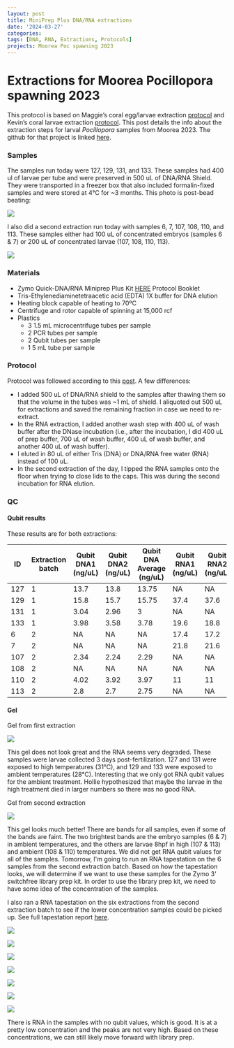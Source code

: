 ```yaml
---
layout: post
title: MiniPrep Plus DNA/RNA extractions
date: '2024-03-27'
categories:
tags: [DNA, RNA, Extractions, Protocols]
projects: Moorea Poc spawning 2023 
---
```


# Extractions for Moorea Pocillopora spawning 2023

This protocol is based on Maggie’s coral egg/larvae extraction [protocol](https://meschedl.github.io/MESPutnam_Open_Lab_Notebook/Larvae-Ex-Protocol/) and Kevin’s coral larvae extraction [protocol](https://kevinhwong1.github.io/KevinHWong_Notebook/DNA-RNA-Extractions-on-P.-astreoides-larvae-BEAD-BEATING/). This post details the info about the extraction steps for larval *Pocillopora* samples from Moorea 2023. The github for that project is linked [here](https://github.com/hputnam/Pocillopora_Spawning_Moorea). 

### Samples 

The samples run today were 127, 129, 131, and 133. These samples had 400 ul of larvae per tube and were preserved in 500 uL of DNA/RNA Shield. They were transported in a freezer box that also included formalin-fixed samples and were stored at 4°C for ~3 months. This photo is post-bead beating: 

![](https://raw.githubusercontent.com/JillAshey/JillAshey_Putnam_Lab_Notebook/master/images/samples_20240327.JPG)

I also did a second extraction run today with samples 6, 7, 107, 108, 110, and 113. These samples either had 100 uL of concentrated embryos (samples 6 & 7) or 200 uL of concentrated larvae (107, 108, 110, 113). 

![](https://raw.githubusercontent.com/JillAshey/JillAshey_Putnam_Lab_Notebook/master/images/samples_20240327_2.JPG) 

### Materials 

- Zymo Quick-DNA/RNA Miniprep Plus Kit [HERE](https://files.zymoresearch.com/protocols/_d7003t_d7003_quick-dna-rna_miniprep_plus_kit.pdf) Protocol Booklet
- Tris-Ethylenediaminetetraacetic acid (EDTA) 1X buffer for DNA elution
- Heating block capable of heating to 70ºC
- Centrifuge and rotor capable of spinning at 15,000 rcf
- Plastics 
	- 3 1.5 mL microcentrifuge tubes per sample
	- 2 PCR tubes per sample
	- 2 Qubit tubes per sample 
	- 1 5 mL tube per sample 

### Protocol

Protocol was followed according to this [post](https://github.com/JillAshey/JillAshey_Putnam_Lab_Notebook/blob/master/_posts/2023-07-21-MiniprepPlus-DNA%3ARNA-extractions-McapLarvae.md). A few differences: 

- I added 500 uL of DNA/RNA shield to the samples after thawing them so that the volume in the tubes was ~1 mL of shield. I aliquoted out 500 uL for extractions and saved the remaining fraction in case we need to re-extract. 
- In the RNA extraction, I added another wash step with 400 uL of wash buffer after the DNase incubation (i.e., after the incubation, I did 400 uL of prep buffer, 700 uL of wash buffer, 400 uL of wash buffer, and another 400 uL of wash buffer).
- I eluted in 80 uL of either Tris (DNA) or DNA/RNA free water (RNA) instead of 100 uL. 
- In the second extraction of the day, I tipped the RNA samples onto the floor when trying to close lids to the caps. This was during the second incubation for RNA elution. 

### QC 

#### Qubit results 

These results are for both extractions: 

| ID  | Extraction batch | Qubit DNA1 (ng/uL) | Qubit DNA2 (ng/uL) | Qubit DNA Average (ng/uL) | Qubit RNA1 (ng/uL) | Qubit RNA2 (ng/uL) | Qubit RNA Average (ng/uL) |
| --- | ---------------- | ------------------ | ------------------ | ------------------------- | ------------------ | ------------------ | ------------------------- |
| 127 | 1                | 13.7               | 13.8               | 13.75                     | NA                 | NA                 | NA                        |
| 129 | 1                | 15.8               | 15.7               | 15.75                     | 37.4               | 37.6               | 37.5                      |
| 131 | 1                | 3.04               | 2.96               | 3                         | NA                 | NA                 | NA                        |
| 133 | 1                | 3.98               | 3.58               | 3.78                      | 19.6               | 18.8               | 19.2                      |
| 6   | 2                | NA                 | NA                 | NA                        | 17.4               | 17.2               | 17.3                      |
| 7   | 2                | NA                 | NA                 | NA                        | 21.8               | 21.6               | 21.7                      |
| 107 | 2                | 2.34               | 2.24               | 2.29                      | NA                 | NA                 | NA                        |
| 108 | 2                | NA                 | NA                 | NA                        | NA                 | NA                 | NA                        |
| 110 | 2                | 4.02               | 3.92               | 3.97                      | 11                 | 11                 | 11                        |
| 113 | 2                | 2.8                | 2.7                | 2.75                      | NA                 | NA                 | NA                        |


#### Gel 

Gel from first extraction

![](https://raw.githubusercontent.com/JillAshey/JillAshey_Putnam_Lab_Notebook/master/images/gel_20240327.JPG)

This gel does not look great and the RNA seems very degraded. These samples were larvae collected 3 days post-fertilization. 127 and 131 were exposed to high temperatures (31°C), and 129 and 133 were exposed to ambient temperatures (28°C). Interesting that we only got RNA qubit values for the ambient treatment. Hollie hypothesized that maybe the larvae in the high treatment died in larger numbers so there was no good RNA. 

Gel from second extraction 

![](https://raw.githubusercontent.com/JillAshey/JillAshey_Putnam_Lab_Notebook/master/images/gel_20240327_2.JPG)

This gel looks much better! There are bands for all samples, even if some of the bands are faint. The two brightest bands are the embryo samples (6 & 7) in ambient temperatures, and the others are larvae 8hpf in high (107 & 113) and ambient (108 & 110) temperatures. We did not get RNA qubit values for all of the samples. Tomorrow, I'm going to run an RNA tapestation on the 6 samples from the second extraction batch. Based on how the tapestation looks, we will determine if we want to use these samples for the Zymo 3' switchfree library prep kit. In order to use the library prep kit, we need to have some idea of the concentration of the samples. 

I also ran a RNA tapestation on the six extractions from the second extraction batch to see if the lower concentration samples could be picked up. See full tapestation report [here](https://github.com/JillAshey/JillAshey_Putnam_Lab_Notebook/blob/master/images/tapestation/RNA_POC_2023-03-28.pdf). 

![](https://raw.githubusercontent.com/JillAshey/JillAshey_Putnam_Lab_Notebook/master/images/tapestation/RNA_TS_overview_20240328.png)

![](https://raw.githubusercontent.com/JillAshey/JillAshey_Putnam_Lab_Notebook/master/images/tapestation/RNA_TS_6_20240328.png)

![](https://raw.githubusercontent.com/JillAshey/JillAshey_Putnam_Lab_Notebook/master/images/tapestation/RNA_TS_7_20240328.png)

![](https://raw.githubusercontent.com/JillAshey/JillAshey_Putnam_Lab_Notebook/master/images/tapestation/RNA_TS_107_20240328.png)

![](https://raw.githubusercontent.com/JillAshey/JillAshey_Putnam_Lab_Notebook/master/images/tapestation/RNA_TS_108_20240328.png)

![](https://raw.githubusercontent.com/JillAshey/JillAshey_Putnam_Lab_Notebook/master/images/tapestation/RNA_TS_110_20240328.png)

![](https://raw.githubusercontent.com/JillAshey/JillAshey_Putnam_Lab_Notebook/master/images/tapestation/RNA_TS_113_20240328.png)

There is RNA in the samples with no qubit values, which is good. It is at a pretty low concentration and the peaks are not very high. Based on these concentrations, we can still likely move forward with library prep. 